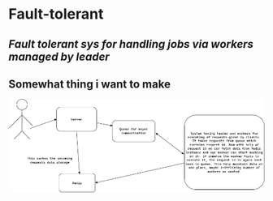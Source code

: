 # Fault-tolerant


## _Fault tolerant sys for handling jobs via workers managed by leader_

## Somewhat thing i want to make

![Diagram](assets/fault-tolerant-white.drawio.png)
